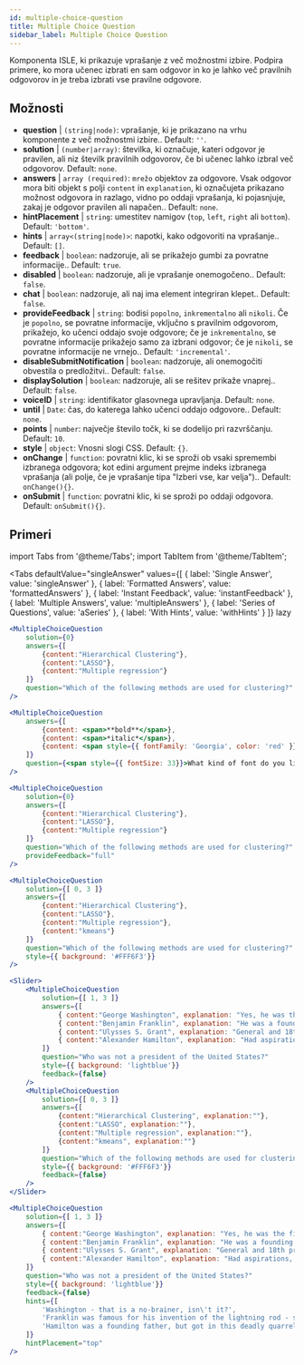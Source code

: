 ```yaml
---
id: multiple-choice-question 
title: Multiple Choice Question
sidebar_label: Multiple Choice Question
---
```


Komponenta ISLE, ki prikazuje vprašanje z več možnostmi izbire. Podpira primere, ko mora učenec izbrati en sam odgovor in ko je lahko več pravilnih odgovorov in je treba izbrati vse pravilne odgovore.

## Možnosti

* __question__ | `(string|node)`: vprašanje, ki je prikazano na vrhu komponente z več možnostmi izbire.. Default: `''`.
* __solution__ | `(number|array)`: številka, ki označuje, kateri odgovor je pravilen, ali niz številk pravilnih odgovorov, če bi učenec lahko izbral več odgovorov. Default: `none`.
* __answers__ | `array (required)`: `mrežo` objektov za odgovore. Vsak odgovor mora biti objekt s polji `content` in `explanation`, ki označujeta prikazano možnost odgovora in razlago, vidno po oddaji vprašanja, ki pojasnjuje, zakaj je odgovor pravilen ali napačen.. Default: `none`.
* __hintPlacement__ | `string`: umestitev namigov (`top`, `left`, `right` ali `bottom`). Default: `'bottom'`.
* __hints__ | `array<(string|node)>`: napotki, kako odgovoriti na vprašanje.. Default: `[]`.
* __feedback__ | `boolean`: nadzoruje, ali se prikažejo gumbi za povratne informacije.. Default: `true`.
* __disabled__ | `boolean`: nadzoruje, ali je vprašanje onemogočeno.. Default: `false`.
* __chat__ | `boolean`: nadzoruje, ali naj ima element integriran klepet.. Default: `false`.
* __provideFeedback__ | `string`: bodisi `popolno`, `inkrementalno` ali `nikoli`. Če je `popolno`, se povratne informacije, vključno s pravilnim odgovorom, prikažejo, ko učenci oddajo svoje odgovore; če je `inkrementalno`, se povratne informacije prikažejo samo za izbrani odgovor; če je `nikoli`, se povratne informacije ne vrnejo.. Default: `'incremental'`.
* __disableSubmitNotification__ | `boolean`: nadzoruje, ali onemogočiti obvestila o predložitvi.. Default: `false`.
* __displaySolution__ | `boolean`: nadzoruje, ali se rešitev prikaže vnaprej.. Default: `false`.
* __voiceID__ | `string`: identifikator glasovnega upravljanja. Default: `none`.
* __until__ | `Date`: čas, do katerega lahko učenci oddajo odgovore.. Default: `none`.
* __points__ | `number`: največje število točk, ki se dodelijo pri razvrščanju. Default: `10`.
* __style__ | `object`: Vnosni slogi CSS. Default: `{}`.
* __onChange__ | `function`: povratni klic, ki se sproži ob vsaki spremembi izbranega odgovora; kot edini argument prejme indeks izbranega vprašanja (ali polje, če je vprašanje tipa "Izberi vse, kar velja").. Default: `onChange(){}`.
* __onSubmit__ | `function`: povratni klic, ki se sproži po oddaji odgovora. Default: `onSubmit(){}`.


## Primeri

import Tabs from '@theme/Tabs';
import TabItem from '@theme/TabItem';

<Tabs
    defaultValue="singleAnswer"
    values={[
        { label: 'Single Answer', value: 'singleAnswer' },
        { label: 'Formatted Answers', value: 'formattedAnswers' },
        { label: 'Instant Feedback', value: 'instantFeedback' },
        { label: 'Multiple Answers', value: 'multipleAnswers' },
        { label: 'Series of Questions', value: 'aSeries' },
        { label: 'With Hints', value: 'withHints' }
    ]}
    lazy
>

<TabItem value="singleAnswer">

```jsx live
<MultipleChoiceQuestion
    solution={0}
    answers={[
        {content:"Hierarchical Clustering"},
        {content:"LASSO"},
        {content:"Multiple regression"}
    ]}
    question="Which of the following methods are used for clustering?"
/>
```

</TabItem>

<TabItem value="formattedAnswers" >

```jsx live
<MultipleChoiceQuestion
    answers={[
        {content: <span>**bold**</span>},
        {content: <span>*italic*</span>},
        {content: <span style={{ fontFamily: 'Georgia', color: 'red' }}>styled</span>}
    ]}
    question={<span style={{ fontSize: 33}}>What kind of font do you like the most?</span>}
/>
```

</TabItem>

<TabItem value="instantFeedback">

```jsx live
<MultipleChoiceQuestion
    solution={0}
    answers={[
        {content:"Hierarchical Clustering"},
        {content:"LASSO"},
        {content:"Multiple regression"}
    ]}
    question="Which of the following methods are used for clustering?"
    provideFeedback="full"
/>
```

</TabItem>

<TabItem value="multipleAnswers">

```jsx live
<MultipleChoiceQuestion
    solution={[ 0, 3 ]}
    answers={[
        {content:"Hierarchical Clustering"},
        {content:"LASSO"},
        {content:"Multiple regression"},
        {content:"kmeans"}
    ]}
    question="Which of the following methods are used for clustering?"
    style={{ background: '#FFF6F3'}}
/>
```

</TabItem>

<TabItem value="aSeries">

```jsx live
<Slider>
    <MultipleChoiceQuestion
        solution={[ 1, 3 ]}
        answers={[
            { content:"George Washington", explanation: "Yes, he was the first president." },
            { content:"Benjamin Franklin", explanation: "He was a founding father."},
            { content:"Ulysses S. Grant", explanation: "General and 18th president." },
            { content:"Alexander Hamilton", explanation: "Had aspirations, but died in a duel." }
        ]}
        question="Who was not a president of the United States?"
        style={{ background: 'lightblue'}}
        feedback={false}
    />
    <MultipleChoiceQuestion
        solution={[ 0, 3 ]}
        answers={[
            {content:"Hierarchical Clustering", explanation:""},
            {content:"LASSO", explanation:""},
            {content:"Multiple regression", explanation:""},
            {content:"kmeans", explanation:""}
        ]}
        question="Which of the following methods are used for clustering?"
        style={{ background: '#FFF6F3'}}
        feedback={false}
    />
</Slider>
```

</TabItem>

<TabItem value="withHints">

```jsx live
<MultipleChoiceQuestion
    solution={[ 1, 3 ]}
    answers={[
        { content:"George Washington", explanation: "Yes, he was the first president." },
        { content:"Benjamin Franklin", explanation: "He was a founding father."},
        { content:"Ulysses S. Grant", explanation: "General and 18th president." },
        { content:"Alexander Hamilton", explanation: "Had aspirations, but died in a duel." }
    ]}
    question="Who was not a president of the United States?"
    style={{ background: 'lightblue'}}
    feedback={false}
    hints={[
        'Washington - that is a no-brainer, isn\'t it?',
        'Franklin was famous for his invention of the lightning rod - so why become more?',
        'Hamilton was a founding father, but got in this deadly quarrel with Aaron Burr.',
    ]}
    hintPlacement="top"
/>
```

</TabItem>

</Tabs>
